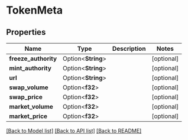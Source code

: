 # TokenMeta

## Properties

Name | Type | Description | Notes
------------ | ------------- | ------------- | -------------
**freeze_authority** | Option<**String**> |  | [optional]
**mint_authority** | Option<**String**> |  | [optional]
**url** | Option<**String**> |  | [optional]
**swap_volume** | Option<**f32**> |  | [optional]
**swap_price** | Option<**f32**> |  | [optional]
**market_volume** | Option<**f32**> |  | [optional]
**market_price** | Option<**f32**> |  | [optional]

[[Back to Model list]](../solanabeach_api.wiki/Home.md#documentation-for-models) [[Back to API list]](../solanabeach_api.wiki/Home.md#documentation-for-api-endpoints) [[Back to README]](../solanabeach_api.wiki/Home.md)


